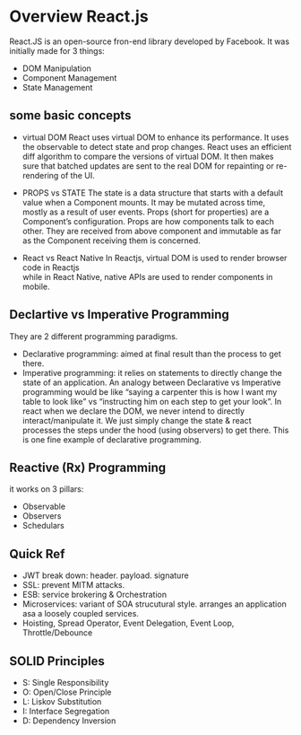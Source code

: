 # Overview React.js

React.JS is an open-source fron-end library developed by Facebook.
It was initially made for 3 things:
 * DOM Manipulation
 * Component Management
 * State Management


## some basic concepts

 * virtual DOM
React uses virtual DOM to enhance its performance. It uses the observable to detect state and prop changes. React uses an efficient diff algorithm to compare the versions of virtual DOM. It then makes sure that batched updates are sent to the real DOM for repainting or re-rendering of the UI.

 * PROPS vs STATE
The state is a data structure that starts with a default value when a Component mounts. It may be mutated across time, mostly as a result of user events.
Props (short for properties) are a Component’s configuration. Props are how components talk to each other. They are received from above component and immutable as far as the Component receiving them is concerned.

 * React vs React Native
In Reactjs, virtual DOM is used to render browser code in Reactjs  
while in React Native, native APIs are used to render components in mobile.



## Declartive vs Imperative Programming
They are 2 different programming paradigms. 

 * Declarative programming: aimed at final result than the process to get there. 
 * Imperative programming: it relies on statements to directly change the state  of an application. An analogy between Declarative vs Imperative programming would be like “saying a carpenter this is how I want my table to look like” vs “instructing him on each step to get your look”. In react when we declare the DOM, we never intend to directly interact/manipulate it. We just simply change the state & react processes the steps under the hood (using observers) to get there. This is one fine example of declarative programming. 


## Reactive (Rx) Programming
it works on 3 pillars:
 * Observable
 * Observers
 * Schedulars


## Quick Ref
 * JWT break down: header. payload. signature
 * SSL: prevent MITM attacks.
 * ESB: service brokering & Orchestration
 * Microservices: variant of SOA strucutural style. arranges an application asa a loosely coupled services.
 * Hoisting, Spread Operator, Event Delegation, Event Loop, Throttle/Debounce


## SOLID Principles
 * S: Single Responsibility
 * O: Open/Close Principle
 * L: Liskov Substitution
 * I: Interface Segregation
 * D: Dependency Inversion


